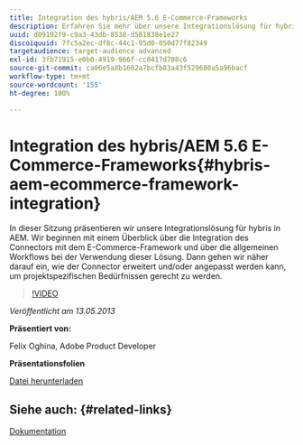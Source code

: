 ```yaml
---
title: Integration des hybris/AEM 5.6 E-Commerce-Frameworks
description: Erfahren Sie mehr über unsere Integrationslösung für hybris in AEM. Wir beginnen mit einem Überblick über die Integration des Connectors mit dem E-Commerce-Framework und über die allgemeinen Workflows bei der Verwendung dieser Lösung. Dann gehen wir näher darauf ein, wie der Connector erweitert und/oder angepasst werden kann, um projektspezifischen Bedürfnissen gerecht zu werden.
uuid: d09192f9-c9a3-43db-8538-d581838e1e27
discoiquuid: 7fc5a2ec-df8c-44c1-95d0-050d77f82349
targetaudience: target-audience advanced
exl-id: 3fb71915-e0b0-4919-966f-cc0417d708c6
source-git-commit: ca06e5a8b1602a7bcfb83a43f529680a5a96bacf
workflow-type: tm+mt
source-wordcount: '155'
ht-degree: 100%

---
```


# Integration des hybris/AEM 5.6 E-Commerce-Frameworks{#hybris-aem-ecommerce-framework-integration}

In dieser Sitzung präsentieren wir unsere Integrationslösung für hybris in AEM. Wir beginnen mit einem Überblick über die Integration des Connectors mit dem E-Commerce-Framework und über die allgemeinen Workflows bei der Verwendung dieser Lösung. Dann gehen wir näher darauf ein, wie der Connector erweitert und/oder angepasst werden kann, um projektspezifischen Bedürfnissen gerecht zu werden.

>[!VIDEO](https://video.tv.adobe.com/v/19578/?quality=9)

*Veröffentlicht am 13.05.2013*

**Präsentiert von:**

Felix Oghina, Adobe Product Developer

**Präsentationsfolien**

[Datei herunterladen](assets/hybris-aem-5-6-ecommerce-framework-integration.pdf)

## Siehe auch: {#related-links}

[Dokumentation](https://docs.adobe.com/content/docs/de/cq/5-6-1/ecommerce/eCommerce-framework.html#Deploying%20eCommerce%20with%20hybris)

<!--
[Get back to the Overview](https://helpx.adobe.com/experience-manager/kt/eseminars/gems/aem-index.html)
-->

